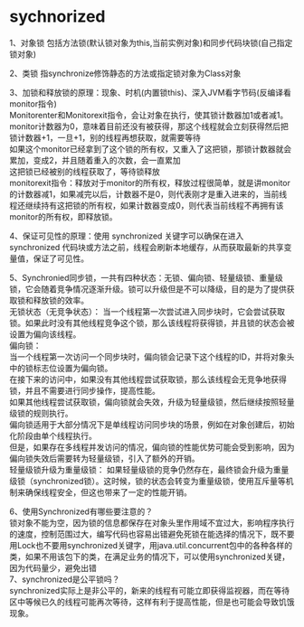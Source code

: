 # sychnorized
1、对象锁
包括方法锁(默认锁对象为this,当前实例对象)和同步代码块锁(自己指定锁对象)  

2、类锁
指synchronize修饰静态的方法或指定锁对象为Class对象  

3、加锁和释放锁的原理：现象、时机(内置锁this)、深入JVM看字节码(反编译看monitor指令)  
Monitorenter和Monitorexit指令，会让对象在执行，使其锁计数器加1或者减1。  
monitor计数器为0，意味着目前还没有被获得，那这个线程就会立刻获得然后把锁计数器+1，一旦+1，别的线程再想获取，就需要等待  
如果这个monitor已经拿到了这个锁的所有权，又重入了这把锁，那锁计数器就会累加，变成2，并且随着重入的次数，会一直累加  
这把锁已经被别的线程获取了，等待锁释放  
monitorexit指令：释放对于monitor的所有权，释放过程很简单，就是讲monitor的计数器减1，如果减完以后，计数器不是0，则代表刚才是重入进来的，当前线程还继续持有这把锁的所有权，如果计数器变成0，则代表当前线程不再拥有该monitor的所有权，即释放锁。  

4、保证可见性的原理：使用 synchronized 关键字可以确保在进入 synchronized 代码块或方法之前，线程会刷新本地缓存，从而获取最新的共享变量值，保证了可见性。  

5、Synchronied同步锁，一共有四种状态：无锁、偏向锁、轻量级锁、重量级锁，它会随着竞争情况逐渐升级。锁可以升级但是不可以降级，目的是为了提供获取锁和释放锁的效率。  
无锁状态（无竞争状态）：
当一个线程第一次尝试进入同步块时，它会尝试获取锁。如果此时没有其他线程竞争这个锁，那么该线程将获得锁，并且锁的状态会被设置为偏向该线程。  
偏向锁：  
当一个线程第一次访问一个同步块时，偏向锁会记录下这个线程的ID，并将对象头中的锁标志位设置为偏向锁。  
在接下来的访问中，如果没有其他线程尝试获取锁，那么该线程会无竞争地获得锁，并且不需要进行同步操作，提高性能。  
如果其他线程尝试获取锁，偏向锁就会失效，升级为轻量级锁，然后继续按照轻量级锁的规则执行。  
偏向锁适用于大部分情况下是单线程访问同步块的场景，例如在对象创建后，初始化阶段由单个线程执行。  
但是，如果存在多线程并发访问的情况，偏向锁的性能优势可能会受到影响，因为偏向锁失效后需要转为轻量级锁，引入了额外的开销。    
轻量级锁升级为重量级锁： 如果轻量级锁的竞争仍然存在，最终锁会升级为重量级锁（synchronized锁）。这时候，锁的状态会转变为重量级锁，使用互斥量等机制来确保线程安全，但这也带来了一定的性能开销。  

6、使用Synchronized有哪些要注意的？  
锁对象不能为空，因为锁的信息都保存在对象头里作用域不宜过大，影响程序执行的速度，控制范围过大，编写代码也容易出错避免死锁在能选择的情况下，既不要用Lock也不要用synchronized关键字，用java.util.concurrent包中的各种各样的类，如果不用该包下的类，在满足业务的情况下，可以使用synchronized关键，因为代码量少，避免出错    
7、synchronized是公平锁吗？   
synchronized实际上是非公平的，新来的线程有可能立即获得监视器，而在等待区中等候已久的线程可能再次等待，这样有利于提高性能，但是也可能会导致饥饿现象。    


